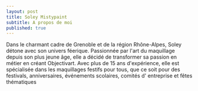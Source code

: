 ```yaml
---
layout: post
title: Soley Mistypaint
subtitle: A propos de moi
published: true
---
```

Dans le charmant cadre de Grenoble et de la région Rhône-Alpes, Soley détone avec son univers féerique.
Passionnée par l'art du maquillage depuis son plus jeune âge, elle a décidé de transformer sa passion en métier en créant Objectivart.
Avec plus de 15 ans d'expérience, elle est spécialisée dans les maquillages festifs pour tous, que ce soit pour des festivals, anniversaires, événements scolaires, comités d' entreprise et fêtes thématiques
